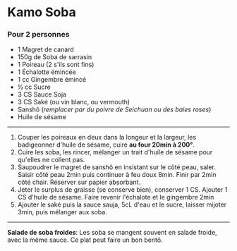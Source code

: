 # Kamo Soba

### Pour 2 personnes

- 1 Magret de canard
- 150g de Soba de sarrasin
- 1 Poireau (2 s'ils sont fins)
- 1 Échalotte émincée
- 1 cc Gingembre émincé
- ½ cc Sucre
- 3 CS Sauce Soja
- 3 CS Saké (ou vin blanc, ou vermouth)
- Sanshô (*remplacer par du poivre de Seichuan ou des baies roses*)
- Huile de sésame

--- 

1. Couper les poireaux en deux dans la longeur et la largeur, les badigeonner d'huile de sésame, cuire **au four 20min à 200°**.
2. Cuire les soba, les rincer, mélanger un trait d'huile de sésame pour qu'elles ne collent pas.
3. Saupoudrer le magret de sanshô en insistant sur le côté peau, saler. Saisir côté peau 2min puis continuer à feu doux 8min. Finir par 2min côté chair. Réserver sur papier absorbant.
5. Jeter le surplus de graisse (se conserve bien), conserver 1 CS. Ajouter 1 CS d'huile de sésame. Faire revenir l'échalote et le gingembre 2min
6. Ajouter le saké puis la sauce sauja, 5cL d'eau et le sucre, laisser mijoter 3min, puis mélanger aux soba.

---

**Salade de soba froides**: Les soba se mangent souvent en salade froide, avec la même sauce. Ce plat peut faire un bon bentô.
